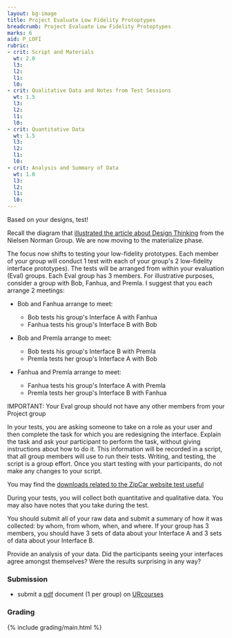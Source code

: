 ```yaml
---
layout: bg-image
title: Project Evaluate Low Fidelity Protoptypes
breadcrumb: Project Evaluate Low Fidelity Protoptypes
marks: 6
aid: P_LOFI
rubric:
- crit: Script and Materials
  wt: 2.0
  l3:
  l2:
  l1:
  l0:
- crit: Qualitative Data and Notes from Test Sessions
  wt: 1.5
  l3:
  l2:
  l1:
  l0:
- crit: Quantitative Data
  wt: 1.5
  l3:
  l2:
  l1:
  l0:
- crit: Analysis and Summary of Data
  wt: 1.0
  l3:
  l2:
  l1:
  l0:
---
```

Based on your designs, test!

Recall the diagram that [illustrated the article about Design Thinking](https://www.nngroup.com/articles/design-thinking/) from the Nielsen Norman Group. We are now moving to the materialize phase.

The focus now shifts to testing your low-fidelity prototypes.
Each member of your group will conduct 1 test with each of your
group's 2 low-fidelity interface prototypes).  The tests will be
arranged from within your evaluation (Eval) groups. Each Eval group has 3 members. For illustrative purposes, consider a group with Bob, Fanhua, and Premla. I suggest that you each arrange 2 meetings:

* Bob and Fanhua arrange to meet:
  * Bob tests his group's Interface A with Fanhua
  * Fanhua tests his group's Interface B with Bob

* Bob and Premla arrange to meet:
  * Bob tests his group's Interface B with Premla
  * Premla tests her group's Interface A with Bob

* Fanhua and Premla arrange to meet:
  * Fanhua tests his group's Interface A with Premla
  * Premla tests her group's Interface B with Fanhua

IMPORTANT: Your Eval group should not have any other members from your Project group

In your tests, you are asking someone to take on a role as your user and then complete the task for which you are redesigning the interface.  Explain the task and ask your participant to perform the task, without giving instructions about how to do it.  This information will be recorded in a script, that all group members will use to run their tests.  Writing, and testing, the script is a group effort. Once you start testing with your participants, do not make any changes to your script.

You may find the [downloads related to the ZipCar website test useful](http://sensible.com/downloads-rsme.html)

During your tests, you will collect both quantitative and qualitative data.  You may also have notes that you take during the test.

You should submit all of your raw data and submit a summary of how
it was collected: by whom, from whom, when, and where.  If your group has 3 members, you should have 3 sets of data about your Interface A and 3 sets of data about your Interface B.

Provide an analysis of your data.  Did the participants seeing your interfaces agree amongst themselves? Were the results surprising in
any way?

### Submission

* submit a [pdf](https://en.wikipedia.org/wiki/PDF) document (1 per group) on [URcourses](https://urcourses.uregina.ca/course/view.php?id=2084)

### Grading

{% include grading/main.html %}
